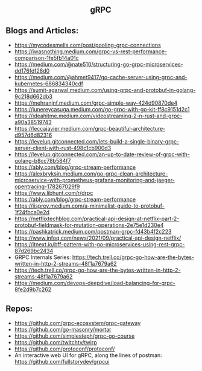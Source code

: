<h2 align="center">gRPC</h2>

## Blogs and Articles:

- https://mycodesmells.com/post/pooling-grpc-connections
- https://iwasnothing.medium.com/grpc-vs-rest-performance-comparison-1fe5fb14a01c
- https://medium.com/@nate510/structuring-go-grpc-microservices-dd176fdf28d0
- https://medium.com/@ahmet9417/go-cache-server-using-grpc-and-kubernetes-686834340cdf
- https://sumit-agarwal.medium.com/using-grpc-and-protobuf-in-golang-9c218d662db3
- https://mehranjnf.medium.com/grpc-simple-way-424d90870de4
- https://junereycasuga.medium.com/go-grpc-with-go-kit-ff8c9151d2c1
- https://ideahitme.medium.com/videostreaming-2-n-rust-and-grpc-a90a38519743
- https://leccajavier.medium.com/grpc-beautiful-architecture-d957d6d82316
- https://levelup.gitconnected.com/lets-build-a-single-binary-grpc-server-client-with-rust-498c1cb900d3
- https://levelup.gitconnected.com/an-up-to-date-review-of-grpc-with-golang-b8cc78b584f7
- https://ably.com/blog/grpc-stream-performance
- https://alexbryksin.medium.com/go-grpc-clean-architecture-microservice-with-prometheus-grafana-monitoring-and-jaeger-opentracing-178267029f9
- https://www.libhunt.com/r/drpc
- https://ably.com/blog/grpc-stream-performance
- https://iisprey.medium.com/a-minimalist-guide-to-protobuf-1f24fbca0e2d
- https://netflixtechblog.com/practical-api-design-at-netflix-part-2-protobuf-fieldmask-for-mutation-operations-2e75e1d230e4
- https://pashkatrick.medium.com/postman-grpc-fd43b4f2c223
- https://www.infoq.com/news/2021/09/practical-api-design-netflix/
- https://itnext.io/bff-pattern-with-go-microservices-using-rest-grpc-87d269bc2434
- GRPC Internals Series: https://tech.trell.co/grpc-go-how-are-the-bytes-written-in-http-2-streams-48f1a7679a62
- https://tech.trell.co/grpc-go-how-are-the-bytes-written-in-http-2-streams-48f1a7679a62
- https://medium.com/devops-deepdive/load-balancing-for-grpc-8fe2d9b7c262

## Repos:

- https://github.com/grpc-ecosystem/grpc-gateway
- https://github.com/go-masonry/mortar
- https://github.com/simplesteph/grpc-go-course
- https://github.com/twitchtv/twirp
- https://github.com/protoconf/protoconf/
- An interactive web UI for gRPC, along the lines of postman: https://github.com/fullstorydev/grpcui
